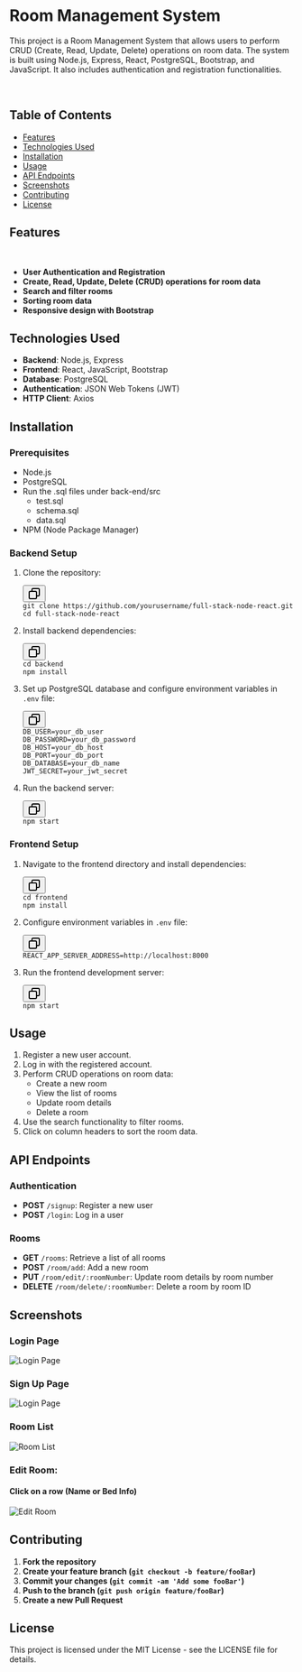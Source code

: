 <h1>Room Management System</h1>
<p>This project is a Room Management System that allows users to perform CRUD (Create, Read, Update, Delete) operations on room data. The system is built using Node.js, Express, React, PostgreSQL, Bootstrap, and JavaScript. It also includes authentication and registration functionalities.</p>
<br />
<h2>Table of Contents</h2>

<ul><li><a target="_new" rel="noreferrer" href="#features">Features</a></li><li><a target="_new" rel="noreferrer" href="#technologies-used">Technologies Used</a></li><li><a target="_new" rel="noreferrer" href="#installation">Installation</a></li><li><a target="_new" rel="noreferrer" href="#usage">Usage</a></li><li><a target="_new" rel="noreferrer" href="#api-endpoints">API Endpoints</a></li><li><a target="_new" rel="noreferrer" href="#screenshots">Screenshots</a></li><li><a target="_new" rel="noreferrer" href="#contributing">Contributing</a></li><li><a target="_new" rel="noreferrer" href="#license">License</a></li></ul>
<h2>Features</h2><br />
<ul><li><strong>User Authentication and Registration</strong></li><li><strong>Create, Read, Update, Delete (CRUD) operations for room data</strong></li><li><strong>Search and filter rooms</strong></li><li><strong>Sorting room data</strong></li><li><strong>Responsive design with Bootstrap</strong></li></ul>

<h2>Technologies Used</h2>
<ul><li><strong>Backend</strong>: Node.js, Express</li><li><strong>Frontend</strong>: React, JavaScript, Bootstrap</li><li><strong>Database</strong>: PostgreSQL</li><li><strong>Authentication</strong>: JSON Web Tokens (JWT)</li><li><strong>HTTP Client</strong>: Axios</li></ul>

<h2>Installation</h2>
<h3>Prerequisites</h3>
<ul><li>Node.js</li><li>PostgreSQL</li><li>Run the .sql files under back-end/src<ul><li>test.sql</li><li>schema.sql</li><li>data.sql</li></ul></li><li>NPM (Node Package Manager)</li></ul>

<h3>Backend Setup</h3>
<ol><li><p>Clone the repository:</p><pre><div class="dark bg-gray-950 rounded-md border-[0.5px] border-token-border-medium"><div class="flex items-center relative text-token-text-secondary bg-token-main-surface-secondary px-4 py-2 text-xs font-sans justify-between rounded-t-md"><div class="flex items-center"><span class="" data-state="closed"><button class="flex gap-1 items-center"><svg xmlns="http://www.w3.org/2000/svg" width="24" height="24" fill="none" viewBox="0 0 24 24" class="icon-sm"><path fill="currentColor" fill-rule="evenodd" d="M7 5a3 3 0 0 1 3-3h9a3 3 0 0 1 3 3v9a3 3 0 0 1-3 3h-2v2a3 3 0 0 1-3 3H5a3 3 0 0 1-3-3v-9a3 3 0 0 1 3-3h2zm2 2h5a3 3 0 0 1 3 3v5h2a1 1 0 0 0 1-1V5a1 1 0 0 0-1-1h-9a1 1 0 0 0-1 1zM5 9a1 1 0 0 0-1 1v9a1 1 0 0 0 1 1h9a1 1 0 0 0 1-1v-9a1 1 0 0 0-1-1z" clip-rule="evenodd"></path></svg></button></span></div></div><div class="overflow-y-auto p-4 text-left undefined" dir="ltr"><code class="!whitespace-pre hljs language-bash">git <span class="hljs-built_in">clone</span> https://github.com/yourusername/full-stack-node-react.git
<span class="hljs-built_in">cd</span> full-stack-node-react
</code></div></div></pre></li><li><p>Install backend dependencies:</p><pre><div class="dark bg-gray-950 rounded-md border-[0.5px] border-token-border-medium"><div class="flex items-center relative text-token-text-secondary bg-token-main-surface-secondary px-4 py-2 text-xs font-sans justify-between rounded-t-md"><div class="flex items-center"><span class="" data-state="closed"><button class="flex gap-1 items-center"><svg xmlns="http://www.w3.org/2000/svg" width="24" height="24" fill="none" viewBox="0 0 24 24" class="icon-sm"><path fill="currentColor" fill-rule="evenodd" d="M7 5a3 3 0 0 1 3-3h9a3 3 0 0 1 3 3v9a3 3 0 0 1-3 3h-2v2a3 3 0 0 1-3 3H5a3 3 0 0 1-3-3v-9a3 3 0 0 1 3-3h2zm2 2h5a3 3 0 0 1 3 3v5h2a1 1 0 0 0 1-1V5a1 1 0 0 0-1-1h-9a1 1 0 0 0-1 1zM5 9a1 1 0 0 0-1 1v9a1 1 0 0 0 1 1h9a1 1 0 0 0 1-1v-9a1 1 0 0 0-1-1z" clip-rule="evenodd"></path></svg></button></span></div></div><div class="overflow-y-auto p-4 text-left undefined" dir="ltr"><code class="!whitespace-pre hljs language-bash"><span class="hljs-built_in">cd</span> backend
npm install
</code></div></div></pre></li><li><p>Set up PostgreSQL database and configure environment variables in <code>.env</code> file:</p><pre><div class="dark bg-gray-950 rounded-md border-[0.5px] border-token-border-medium"><div class="flex items-center relative text-token-text-secondary bg-token-main-surface-secondary px-4 py-2 text-xs font-sans justify-between rounded-t-md"><div class="flex items-center"><span class="" data-state="closed"><button class="flex gap-1 items-center"><svg xmlns="http://www.w3.org/2000/svg" width="24" height="24" fill="none" viewBox="0 0 24 24" class="icon-sm"><path fill="currentColor" fill-rule="evenodd" d="M7 5a3 3 0 0 1 3-3h9a3 3 0 0 1 3 3v9a3 3 0 0 1-3 3h-2v2a3 3 0 0 1-3 3H5a3 3 0 0 1-3-3v-9a3 3 0 0 1 3-3h2zm2 2h5a3 3 0 0 1 3 3v5h2a1 1 0 0 0 1-1V5a1 1 0 0 0-1-1h-9a1 1 0 0 0-1 1zM5 9a1 1 0 0 0-1 1v9a1 1 0 0 0 1 1h9a1 1 0 0 0 1-1v-9a1 1 0 0 0-1-1z" clip-rule="evenodd"></path></svg></button></span></div></div><div class="overflow-y-auto p-4 text-left undefined" dir="ltr"><code class="!whitespace-pre hljs language-bash">DB_USER=your_db_user
DB_PASSWORD=your_db_password
DB_HOST=your_db_host
DB_PORT=your_db_port
DB_DATABASE=your_db_name
JWT_SECRET=your_jwt_secret
</code></div></div></pre></li><li><p>Run the backend server:</p><pre><div class="dark bg-gray-950 rounded-md border-[0.5px] border-token-border-medium"><div class="flex items-center relative text-token-text-secondary bg-token-main-surface-secondary px-4 py-2 text-xs font-sans justify-between rounded-t-md"><div class="flex items-center"><span class="" data-state="closed"><button class="flex gap-1 items-center"><svg xmlns="http://www.w3.org/2000/svg" width="24" height="24" fill="none" viewBox="0 0 24 24" class="icon-sm"><path fill="currentColor" fill-rule="evenodd" d="M7 5a3 3 0 0 1 3-3h9a3 3 0 0 1 3 3v9a3 3 0 0 1-3 3h-2v2a3 3 0 0 1-3 3H5a3 3 0 0 1-3-3v-9a3 3 0 0 1 3-3h2zm2 2h5a3 3 0 0 1 3 3v5h2a1 1 0 0 0 1-1V5a1 1 0 0 0-1-1h-9a1 1 0 0 0-1 1zM5 9a1 1 0 0 0-1 1v9a1 1 0 0 0 1 1h9a1 1 0 0 0 1-1v-9a1 1 0 0 0-1-1z" clip-rule="evenodd"></path></svg></button></span></div></div><div class="overflow-y-auto p-4 text-left undefined" dir="ltr"><code class="!whitespace-pre hljs language-bash">npm start
</code></div></div></pre></li></ol>

<h3>Frontend Setup</h3>
<ol><li><p>Navigate to the frontend directory and install dependencies:</p><pre><div class="dark bg-gray-950 rounded-md border-[0.5px] border-token-border-medium"><div class="flex items-center relative text-token-text-secondary bg-token-main-surface-secondary px-4 py-2 text-xs font-sans justify-between rounded-t-md"><div class="flex items-center"><span class="" data-state="closed"><button class="flex gap-1 items-center"><svg xmlns="http://www.w3.org/2000/svg" width="24" height="24" fill="none" viewBox="0 0 24 24" class="icon-sm"><path fill="currentColor" fill-rule="evenodd" d="M7 5a3 3 0 0 1 3-3h9a3 3 0 0 1 3 3v9a3 3 0 0 1-3 3h-2v2a3 3 0 0 1-3 3H5a3 3 0 0 1-3-3v-9a3 3 0 0 1 3-3h2zm2 2h5a3 3 0 0 1 3 3v5h2a1 1 0 0 0 1-1V5a1 1 0 0 0-1-1h-9a1 1 0 0 0-1 1zM5 9a1 1 0 0 0-1 1v9a1 1 0 0 0 1 1h9a1 1 0 0 0 1-1v-9a1 1 0 0 0-1-1z" clip-rule="evenodd"></path></svg></button></span></div></div><div class="overflow-y-auto p-4 text-left undefined" dir="ltr"><code class="!whitespace-pre hljs language-bash"><span class="hljs-built_in">cd</span> frontend
npm install
</code></div></div></pre></li><li><p>Configure environment variables in <code>.env</code> file:</p><pre><div class="dark bg-gray-950 rounded-md border-[0.5px] border-token-border-medium"><div class="flex items-center relative text-token-text-secondary bg-token-main-surface-secondary px-4 py-2 text-xs font-sans justify-between rounded-t-md"><div class="flex items-center"><span class="" data-state="closed"><button class="flex gap-1 items-center"><svg xmlns="http://www.w3.org/2000/svg" width="24" height="24" fill="none" viewBox="0 0 24 24" class="icon-sm"><path fill="currentColor" fill-rule="evenodd" d="M7 5a3 3 0 0 1 3-3h9a3 3 0 0 1 3 3v9a3 3 0 0 1-3 3h-2v2a3 3 0 0 1-3 3H5a3 3 0 0 1-3-3v-9a3 3 0 0 1 3-3h2zm2 2h5a3 3 0 0 1 3 3v5h2a1 1 0 0 0 1-1V5a1 1 0 0 0-1-1h-9a1 1 0 0 0-1 1zM5 9a1 1 0 0 0-1 1v9a1 1 0 0 0 1 1h9a1 1 0 0 0 1-1v-9a1 1 0 0 0-1-1z" clip-rule="evenodd"></path></svg></button></span></div></div><div class="overflow-y-auto p-4 text-left undefined" dir="ltr"><code class="!whitespace-pre hljs language-bash">REACT_APP_SERVER_ADDRESS=http://localhost:8000
</code></div></div></pre></li><li><p>Run the frontend development server:</p><pre><div class="dark bg-gray-950 rounded-md border-[0.5px] border-token-border-medium"><div class="flex items-center relative text-token-text-secondary bg-token-main-surface-secondary px-4 py-2 text-xs font-sans justify-between rounded-t-md"><div class="flex items-center"><span class="" data-state="closed"><button class="flex gap-1 items-center"><svg xmlns="http://www.w3.org/2000/svg" width="24" height="24" fill="none" viewBox="0 0 24 24" class="icon-sm"><path fill="currentColor" fill-rule="evenodd" d="M7 5a3 3 0 0 1 3-3h9a3 3 0 0 1 3 3v9a3 3 0 0 1-3 3h-2v2a3 3 0 0 1-3 3H5a3 3 0 0 1-3-3v-9a3 3 0 0 1 3-3h2zm2 2h5a3 3 0 0 1 3 3v5h2a1 1 0 0 0 1-1V5a1 1 0 0 0-1-1h-9a1 1 0 0 0-1 1zM5 9a1 1 0 0 0-1 1v9a1 1 0 0 0 1 1h9a1 1 0 0 0 1-1v-9a1 1 0 0 0-1-1z" clip-rule="evenodd"></path></svg></button></span></div></div><div class="overflow-y-auto p-4 text-left undefined" dir="ltr"><code class="!whitespace-pre hljs language-bash">npm start
</code></div></div></pre></li></ol>

<h2>Usage</h2><ol><li>Register a new user account.</li><li>Log in with the registered account.</li><li>Perform CRUD operations on room data:<ul><li>Create a new room</li><li>View the list of rooms</li><li>Update room details</li><li>Delete a room</li></ul></li><li>Use the search functionality to filter rooms.</li><li>Click on column headers to sort the room data.</li></ol><h2>API Endpoints</h2><h3>Authentication</h3><ul><li><strong>POST</strong> <code>/signup</code>: Register a new user</li><li><strong>POST</strong> <code>/login</code>: Log in a user</li></ul><h3>Rooms</h3><ul><li><strong>GET</strong> <code>/rooms</code>: Retrieve a list of all rooms</li><li><strong>POST</strong> <code>/room/add</code>: Add a new room</li><li><strong>PUT</strong> <code>/room/edit/:roomNumber</code>: Update room details by room number</li><li><strong>DELETE</strong> <code>/room/delete/:roomNumber</code>: Delete a room by room ID</li></ul>
<h2>Screenshots</h2>
<h3>Login Page</h3><img src="screenshots/login.png" alt="Login Page" />
<h3>Sign Up Page</h3><img src="screenshots/signup.png" alt="Login Page" />
<h3>Room List</h3><img src="screenshots/room-list.png" alt="Room List" /><h3>Edit Room:</h3><h4>Click on a row (Name or Bed Info)</h4><img src="screenshots/edit-room.png" alt="Edit Room" /><h2>Contributing</h2><ol><li><strong>Fork the repository</strong></li><li><strong>Create your feature branch (<code>git checkout -b feature/fooBar</code>)</strong></li><li><strong>Commit your changes (<code>git commit -am 'Add some fooBar'</code>)</strong></li><li><strong>Push to the branch (<code>git push origin feature/fooBar</code>)</strong></li><li><strong>Create a new Pull Request</strong></li></ol><h2>License</h2><p>This project is licensed under the MIT License - see the <a target="_new" rel="noreferrer">LICENSE</a> file for details.</p>